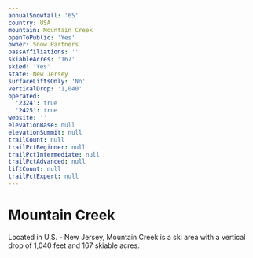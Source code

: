 ```yaml
---
annualSnowfall: '65'
country: USA
mountain: Mountain Creek
openToPublic: 'Yes'
owner: Snow Partners
passAffiliations: ''
skiableAcres: '167'
skied: 'Yes'
state: New Jersey
surfaceLiftsOnly: 'No'
verticalDrop: '1,040'
operated:
  '2324': true
  '2425': true
website: ''
elevationBase: null
elevationSummit: null
trailCount: null
trailPctBeginner: null
trailPctIntermediate: null
trailPctAdvanced: null
liftCount: null
trailPctExpert: null
---
```



# Mountain Creek

Located in U.S. - New Jersey, Mountain Creek is a ski area with a vertical drop of 1,040 feet and 167 skiable acres.
